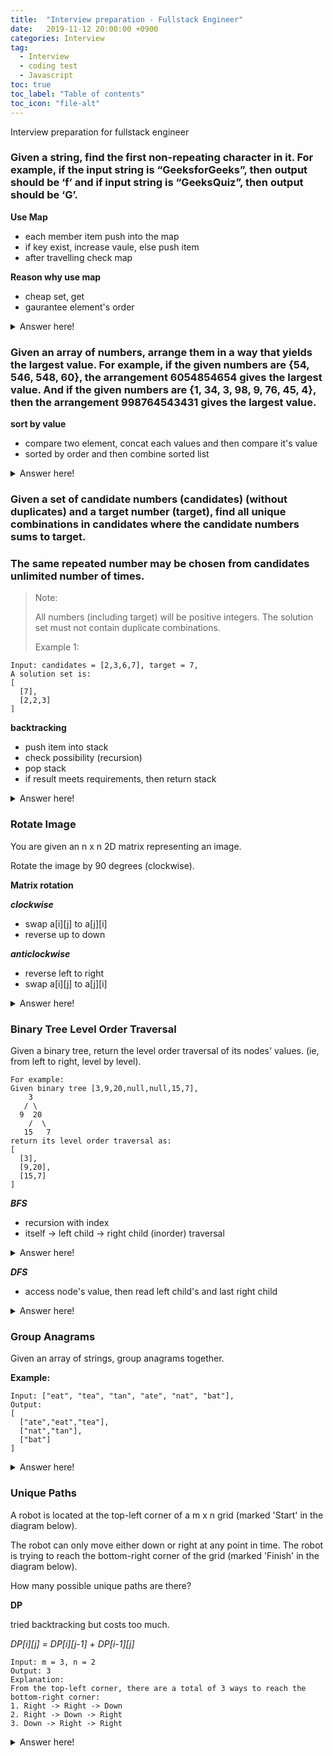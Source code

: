 ```yaml
---
title:  "Interview preparation - Fullstack Engineer"
date:   2019-11-12 20:00:00 +0900
categories: Interview
tag:
  - Interview
  - coding test
  - Javascript
toc: true
toc_label: "Table of contents"
toc_icon: "file-alt"
---
```


Interview preparation for fullstack engineer

### Given a string, find the first non-repeating character in it. For example, if the input string is “GeeksforGeeks”, then output should be ‘f’ and if input string is “GeeksQuiz”, then output should be ‘G’.

**Use Map**

- each member item push into the map
- if key exist, increase vaule, else push item
- after travelling check map

**Reason why use map**

- cheap set, get
- gaurantee element's order

<details><summary> Answer here!</summary>

```javascript
// should I have to return first non duplicated char?
// or shoulh I have to return all the non duplicated char list
function getNonDuplicateChar(str: string) {
  let map = new Map();
  
  str.split('').forEach(c => {
    if (map.has(c))
      map.set(c, map.get(c) + 1);
    else
      map.set(c, 1);
  });
  
  // in case of return the first count === 1 char
  // for ( let item of map) {
  //   if (item[1] === 1)
  //     return item[0];
  // }
  
  // in case of return whole chars, which count === 1  
  // let result = [];
  // for ( let item of map) {
  //  if (item[1] === 1)
  //    result.push(item[0]);
  //}
  //return result;
}

console.log(getNonDuplicateChar('geeksforgeeks'));
```
</details>

### Given an array of numbers, arrange them in a way that yields the largest value. For example, if the given numbers are {54, 546, 548, 60}, the arrangement 6054854654 gives the largest value. And if the given numbers are {1, 34, 3, 98, 9, 76, 45, 4}, then the arrangement 998764543431 gives the largest value.

**sort by value**

- compare two element, concat each values and then compare it's value
- sorted by order and then combine sorted list

<details><summary> Answer here!</summary>

```javascript
/*
Given an array of numbers, arrange them in a way that yields the largest value. For example, if the given numbers are {54, 546, 548, 60}, the arrangement 6054854654 gives the largest value. And if the given numbers are {1, 34, 3, 98, 9, 76, 45, 4}, then the arrangement 998764543431 gives the largest value.
*/

function getLargeestNumber(list) {
  list.sort((a,b) => {
    let ab = a.concat(b);
    let ba = b.concat(a);
    return Number(ab) > Number(ba)? 0 : 1;
  });
  return list.join('');          
}

console.log(getLargeestNumber(["1", "34", "3", "98", "9", "76", "45", "4"]));
```
</details>

### Given a set of candidate numbers (candidates) (without duplicates) and a target number (target), find all unique combinations in candidates where the candidate numbers sums to target.
### The same repeated number may be chosen from candidates unlimited number of times.

> Note:
>
> All numbers (including target) will be positive integers.
> The solution set must not contain duplicate combinations.
>
> Example 1:

~~~
Input: candidates = [2,3,6,7], target = 7,
A solution set is:
[
  [7],
  [2,2,3]
]
~~~

**backtracking**

- push item into stack
- check possibility (recursion)
- pop stack
- if result meets requirements, then return stack

<details><summary> Answer here!</summary>

```javascript
/**
 * @param {number[]} candidates
 * @param {number} target
 * @return {number[][]}
 */
function combinationSum(candidates, target) {
    candidates.sort((a,b) => a-b);
    let buffer = [];
    let result = [];
    search(0, target);
    
    return result;
    
    function search(startIndex, target) {
        if (target === 0) {
            result.push(buffer.slice());
            return;
        } 
        if (target < 0)
            return undefined;
        
        if (startIndex === candidates.length)
            return undefined;
        buffer.push(candidates[startIndex]);
        search(startIndex, target-candidates[startIndex]);
        buffer.pop();
        search(startIndex + 1, target);

    }
};
```
</details>

### Rotate Image

You are given an n x n 2D matrix representing an image.

Rotate the image by 90 degrees (clockwise).


**Matrix rotation**

***clockwise***

- swap a[i][j] to a[j][i]
- reverse up to down

***anticlockwise***

- reverse left to right
- swap a[i][j] to a[j][i]

<details><summary> Answer here!</summary>

```javascript
/**
 * @param {number[][]} matrix
 * @return {void} Do not return anything, modify matrix in-place instead.
 */
var rotate = function(matrix) {
    
    // reverse top to bottom
    for (let i = 0, j = matrix.length -1; i < j; i++, j--) {
        for (let k = 0; k < matrix[i].length; k++) {
            let tmp = matrix[i][k];
            matrix[i][k] = matrix[j][k];
            matrix[j][k] = tmp;
        }
    }
    
    // symmetric change
    for (let i = 0; i < matrix.length; i++ ) {
        for (let j = i+1; j < matrix[i].length; j++) {
            let tmp = matrix[i][j];
            matrix[i][j] = matrix[j][i];
            matrix[j][i] = tmp;
        }
    }
    return matrix;
};

var rotateAntiClockwise = function(matrix) {
    matrix.forEach(row => {
        row = row.reverse();
    });    
    // symmetric change
    for (let i = 0; i < matrix.length; i++ ) {
        for (let j = i+1; j < matrix[i].length; j++) {
            let tmp = matrix[i][j];
            matrix[i][j] = matrix[j][i];
            matrix[j][i] = tmp;
        }
    }
    return matrix;
};
```
</details>

### Binary Tree Level Order Traversal

Given a binary tree, return the level order traversal of its nodes' values. (ie, from left to right, level by level).

```
For example:
Given binary tree [3,9,20,null,null,15,7],
    3
   / \
  9  20
    /  \
   15   7
return its level order traversal as:
[
  [3],
  [9,20],
  [15,7]
]
```

***BFS***

- recursion with index
- itself -> left child -> right child (inorder) traversal

<details><summary> Answer here!</summary>

```javascript
/**
 * Definition for a binary tree node.
 * function TreeNode(val) {
 *     this.val = val;
 *     this.left = this.right = null;
 * }
 */
/**
 * @param {TreeNode} root
 * @return {number[][]}
 */
var levelOrder = function(root) {
    let map = new Map();
    let traversal = function(depth, node) {
        if (node === null)
          return;
        if (!map.has(depth)) {
            map.set(depth, [node.val]);
        } else {
            let data = map.get(depth);
            data.push(node.val);
            map.set(depth, data);
        }
        if (node.left !== null)
            traversal(depth +1, node.left);
        if (node.right !== null)
            traversal(depth +1, node.right);
    }
    traversal(0, root);
    let result = [];
    for (let item of map) {
        result.push(item[1]);
    }
    return result;
};
```
</details>

***DFS***

- access node's value, then read left child's and last right child

<details><summary> Answer here!</summary>

```js 
var dfsOrder = function(root) {
    let result = [];
    let traversal = function(node) {
        if (node === null)
            return;
        result.push(node.val);
        if (node.left !== null)
            traversal(node.left);
        if (node.right !== null)
            traversal(node.right);
    }
    traversal(root)
    
    //return result;
};
```

</details>

### Group Anagrams

Given an array of strings, group anagrams together.

**Example:**

```
Input: ["eat", "tea", "tan", "ate", "nat", "bat"],
Output:
[
  ["ate","eat","tea"],
  ["nat","tan"],
  ["bat"]
]
```

<details><summary> Answer here!</summary>

```js
/**
 * @param {string[]} strs
 * @return {string[][]}
 */
var groupAnagrams = function(strs) {
    
    let anagrams = {};
    strs.forEach(str => {
        let key = str.split('').sort().join('');
        if (!anagrams[key]) {
            anagrams[key] = [str];
        } else {
            anagrams[key] = anagrams[key].concat(str);
        }
    })
    let result = [];
    for (let key in anagrams) {
        result.push(anagrams[key]);
    }
    return result;
};
```

</details>

### Unique Paths

A robot is located at the top-left corner of a m x n grid (marked 'Start' in the diagram below).

The robot can only move either down or right at any point in time. The robot is trying to reach the bottom-right corner of the grid (marked 'Finish' in the diagram below).

How many possible unique paths are there?

**DP**

tried backtracking but costs too much.

*DP[i][j] = DP[i][j-1] + DP[i-1][j]*
```
Input: m = 3, n = 2
Output: 3
Explanation:
From the top-left corner, there are a total of 3 ways to reach the bottom-right corner:
1. Right -> Right -> Down
2. Right -> Down -> Right
3. Down -> Right -> Right
```

<details><summary> Answer here!</summary>

```js
/**
 * @param {number} m
 * @param {number} n
 * @return {number}
 */
var uniquePaths = function(m, n) {
    let dp = new Array(m+1).fill(1).map(x => new Array(n+1).fill(0));
    for (let i=1;i<=m;i++) {
        for (let j=1;j<=n;j++) {
            if (i==1 && j==1) dp[i][j] = 1;
            else dp[i][j] = dp[i-1][j] + dp[i][j-1];
        }
    }
    return dp[m][n];
};
```
</details>